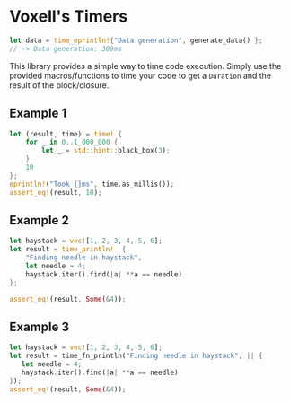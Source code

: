 # Voxell's Timers

```rust
let data = time_eprintln!{"Data generation", generate_data() };
// -> Data generation: 309ms
```

This library provides a simple way to time code execution.
Simply use the provided macros/functions to time your code to get a `Duration` and the result of the block/closure.

## Example 1

```rust
let (result, time) = time! {
    for _ in 0..1_000_000 {
        let _ = std::hint::black_box(3);
    }
    10
};
eprintln!("Took {}ms", time.as_millis());
assert_eq!(result, 10);
```

## Example 2

```rust
let haystack = vec![1, 2, 3, 4, 5, 6];
let result = time_println!  {
    "Finding needle in haystack",
    let needle = 4;
    haystack.iter().find(|a| **a == needle)
};

assert_eq!(result, Some(&4));
```

## Example 3

```rust
let haystack = vec![1, 2, 3, 4, 5, 6];
let result = time_fn_println("Finding needle in haystack", || {
   let needle = 4;
   haystack.iter().find(|a| **a == needle)
});
assert_eq!(result, Some(&4));
```
